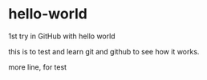 # hello-world
1st try in GitHub with hello world

this is to test and learn git and github to see how it works.



more line, for test
